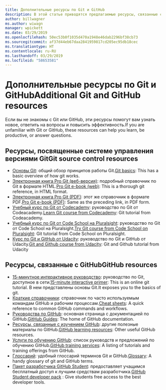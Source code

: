 ```yaml
---
title: Дополнительные ресурсы по Git и GitHub
description: В этой статье приводятся предлагаемые ресурсы, связанные с изучением Git и GitHub для участия в разработке документации на сайте docs.microsoft.com.
author: billwagner
ms.author: wiwagn
manager: wpickett
ms.date: 03/29/2019
ms.openlocfilehash: 50ec53b0f1035d470a1948e46dab2296bf38cb73
ms.sourcegitcommit: af37d44eb67daa2841959817cd205ec95db18cec
ms.translationtype: HT
ms.contentlocale: ru-RU
ms.lasthandoff: 03/29/2019
ms.locfileid: "58653581"
---
```

# <a name="additional-git-and-github-resources"></a><span data-ttu-id="7e2bb-103">Дополнительные ресурсы по Git и GitHub</span><span class="sxs-lookup"><span data-stu-id="7e2bb-103">Additional Git and GitHub resources</span></span>

<span data-ttu-id="7e2bb-104">Если вы не знакомы с Git или GitHub, эти ресурсы помогут вам узнать новое, ответить на вопросы и повысить эффективность.</span><span class="sxs-lookup"><span data-stu-id="7e2bb-104">If you are unfamiliar with Git or GitHub, these resources can help you learn, be productive, or answer questions.</span></span>

## <a name="git-source-control-resources"></a><span data-ttu-id="7e2bb-105">Ресурсы, посвященные системе управления версиями Git</span><span class="sxs-lookup"><span data-stu-id="7e2bb-105">Git source control resources</span></span>

- <span data-ttu-id="7e2bb-106">[Основы Git](https://go.microsoft.com/fwlink/?linkid=853939): общий обзор принципов работы Git.</span><span class="sxs-lookup"><span data-stu-id="7e2bb-106">[Git basics](https://go.microsoft.com/fwlink/?linkid=853939): This has a basic overview of how git works.</span></span>
- <span data-ttu-id="7e2bb-107">[Электронная книга Pro Git (веб-версия)](https://go.microsoft.com/fwlink/?linkid=853940): подробный справочник по Git в формате HTML.</span><span class="sxs-lookup"><span data-stu-id="7e2bb-107">[Pro Git e-book (web)](https://go.microsoft.com/fwlink/?linkid=853940): This is a thorough git reference, in HTML format.</span></span>
- <span data-ttu-id="7e2bb-108">[Электронная книга Pro Git (PDF)](https://progit2.s3.amazonaws.com/en/2016-03-22-f3531/progit-en.1084.pdf): этот же справочник в формате PDF.</span><span class="sxs-lookup"><span data-stu-id="7e2bb-108">[Pro Git e-book (PDF)](https://progit2.s3.amazonaws.com/en/2016-03-22-f3531/progit-en.1084.pdf): Same as the preceding link, in PDF form.</span></span>
- <span data-ttu-id="7e2bb-109">[Учебный курс по Git от Codecademy](https://www.codecademy.com/learn/learn-git): руководство по Git от Codeacademy.</span><span class="sxs-lookup"><span data-stu-id="7e2bb-109">[Learn Git course from Codecademy](https://www.codecademy.com/learn/learn-git): Git tutorial from Codeacademy.</span></span>
- <span data-ttu-id="7e2bb-110">[Учебный курс по Git от Code School на Pluralsight](https://www.pluralsight.com/courses/code-school-git-real): руководство по Git от Code School на Pluralsight.</span><span class="sxs-lookup"><span data-stu-id="7e2bb-110">[Try Git course from Code School on Pluralsight](https://www.pluralsight.com/courses/code-school-git-real): Git tutorial from Code School on Pluralsight.</span></span>
- <span data-ttu-id="7e2bb-111">[Курс по Git и GitHub от Udacity](https://www.udacity.com/course/how-to-use-git-and-github--ud775): руководство по Git и GitHub от Udacity.</span><span class="sxs-lookup"><span data-stu-id="7e2bb-111">[Git and Github course from Udacity](https://www.udacity.com/course/how-to-use-git-and-github--ud775): Git and Github tutorial from Udacity</span></span>

## <a name="github-resources"></a><span data-ttu-id="7e2bb-112">Ресурсы, связанные с GitHub</span><span class="sxs-lookup"><span data-stu-id="7e2bb-112">GitHub resources</span></span>

- <span data-ttu-id="7e2bb-113">[15-минутное интерактивное руководство](https://try.github.io/): руководство по Git, доступное в сети.</span><span class="sxs-lookup"><span data-stu-id="7e2bb-113">[15-minute interactive primer](https://try.github.io/): This is an online git tutorial.</span></span> <span data-ttu-id="7e2bb-114">В нем представлены основы Git.</span><span class="sxs-lookup"><span data-stu-id="7e2bb-114">It exposes you to the basics of git.</span></span>
- <span data-ttu-id="7e2bb-115">[Краткие справочники](https://go.microsoft.com/fwlink/?linkid=853941): справочник по часто используемым командам GitHub и рабочим процессам.</span><span class="sxs-lookup"><span data-stu-id="7e2bb-115">[Cheat sheets](https://go.microsoft.com/fwlink/?linkid=853941): A quick reference to common GitHub commands and workflows.</span></span>
- <span data-ttu-id="7e2bb-116">[Руководства по GitHub](https://guides.github.com/): основная страница с документацией по GitHub.</span><span class="sxs-lookup"><span data-stu-id="7e2bb-116">[GitHub Guides](https://guides.github.com/): The home of GitHub documentation.</span></span>
- <span data-ttu-id="7e2bb-117">[Ресурсы, связанные с изучением GitHub](https://help.github.com/articles/git-and-github-learning-resources/): другие полезные материалы по GitHub.</span><span class="sxs-lookup"><span data-stu-id="7e2bb-117">[GitHub learning resources](https://help.github.com/articles/git-and-github-learning-resources/): Other useful GitHub resources.</span></span>
- <span data-ttu-id="7e2bb-118">[Услуги по обучению GitHub](https://services.github.com/training/): список руководств и предложений по обучению GitHub.</span><span class="sxs-lookup"><span data-stu-id="7e2bb-118">[GitHub training services](https://services.github.com/training/): A listing of tutorials and training offerings from GitHub.</span></span>
- <span data-ttu-id="7e2bb-119">[Глоссарий](https://help.github.com/articles/github-glossary): удобный глоссарий терминов Git и GitHub.</span><span class="sxs-lookup"><span data-stu-id="7e2bb-119">[Glossary](https://help.github.com/articles/github-glossary): A handy glossary of git and GitHub terms.</span></span>
- <span data-ttu-id="7e2bb-120">[Пакет разработчика GitHub Student](https://education.github.com/pack): предоставляет учащимся бесплатный доступ к лучшим средствам разработчика.</span><span class="sxs-lookup"><span data-stu-id="7e2bb-120">[GitHub Student developer pack](https://education.github.com/pack) : Give students free access to the best developer tools.</span></span>
